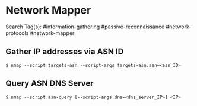 # Network Mapper

Search Tag(s): #information-gathering #passive-reconnaissance #network-protocols #network-mapper

## Gather IP addresses via ASN ID

```
$ nmap --script targets-asn --script-args targets-asn.asn=<asn_ID>
```

## Query ASN DNS Server

```
$ nmap --script asn-query [--script-args dns=<dns_server_IP>] <IP>
```